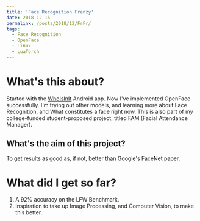 ```yaml
---
title: 'Face Recognition Frenzy'
date: 2018-12-15
permalink: /posts/2018/12/FrFr/
tags:
  - Face Recognition
  - OpenFace
  - Linux
  - LuaTorch
---
```


What's this about?
======
Started with the [WhoIsInIt](https://github.com/srinathvrao/WhoIsInIt) Android app. Now I've implemented OpenFace successfully. I'm trying out other models, and learning more about Face Recognition, and What constitutes a face right now. This is also part of my college-funded student-proposed project, titled FAM (Facial Attendance Manager).

What's the aim of this project?
------
To get results as good as, if not, better than Google's FaceNet paper.

What did I get so far?
======
1. A 92% accuracy on the LFW Benchmark.
1. Inspiration to take up Image Processing, and Computer Vision, to make this better.